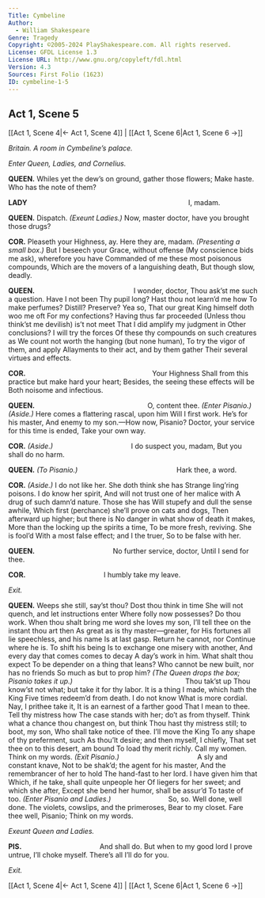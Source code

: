 ```yaml
---
Title: Cymbeline
Author: 
  - William Shakespeare
Genre: Tragedy
Copyright: ©2005-2024 PlayShakespeare.com. All rights reserved.
License: GFDL License 1.3
License URL: http://www.gnu.org/copyleft/fdl.html
Version: 4.3
Sources: First Folio (1623)
ID: cymbeline-1-5
---
```


## Act 1, Scene 5
[[Act 1, Scene 4|← Act 1, Scene 4]] | [[Act 1, Scene 6|Act 1, Scene 6 →]]

*Britain. A room in Cymbeline’s palace.*

*Enter Queen, Ladies, and Cornelius.*

**QUEEN.**
Whiles yet the dew’s on ground, gather those flowers;
Make haste. Who has the note of them?

**LADY**
                       I, madam.

**QUEEN.**
Dispatch.
*(Exeunt Ladies.)*
Now, master doctor, have you brought those drugs?

**COR.**
Pleaseth your Highness, ay. Here they are, madam.
*(Presenting a small box.)*
But I beseech your Grace, without offense
(My conscience bids me ask), wherefore you have
Commanded of me these most poisonous compounds,
Which are the movers of a languishing death,
But though slow, deadly.

**QUEEN.**
              I wonder, doctor,
Thou ask’st me such a question. Have I not been
Thy pupil long? Hast thou not learn’d me how
To make perfumes? Distill? Preserve? Yea so,
That our great King himself doth woo me oft
For my confections? Having thus far proceeded
(Unless thou think’st me devilish) is’t not meet
That I did amplify my judgment in
Other conclusions? I will try the forces
Of these thy compounds on such creatures as
We count not worth the hanging (but none human),
To try the vigor of them, and apply
Allayments to their act, and by them gather
Their several virtues and effects.

**COR.**
                  Your Highness
Shall from this practice but make hard your heart;
Besides, the seeing these effects will be
Both noisome and infectious.

**QUEEN.**
                O, content thee.
*(Enter Pisanio.)*
*(Aside.)*
Here comes a flattering rascal, upon him
Will I first work. He’s for his master,
And enemy to my son.—How now, Pisanio?
Doctor, your service for this time is ended,
Take your own way.

**COR.**
*(Aside.)*
           I do suspect you, madam,
But you shall do no harm.

**QUEEN.**
*(To Pisanio.)*
              Hark thee, a word.

**COR.**
*(Aside.)*
I do not like her. She doth think she has
Strange ling’ring poisons. I do know her spirit,
And will not trust one of her malice with
A drug of such damn’d nature. Those she has
Will stupefy and dull the sense awhile,
Which first (perchance) she’ll prove on cats and dogs,
Then afterward up higher; but there is
No danger in what show of death it makes,
More than the locking up the spirits a time,
To be more fresh, reviving. She is fool’d
With a most false effect; and I the truer,
So to be false with her.

**QUEEN.**
           No further service, doctor,
Until I send for thee.

**COR.**
           I humbly take my leave.

*Exit.*

**QUEEN.**
Weeps she still, say’st thou? Dost thou think in time
She will not quench, and let instructions enter
Where folly now possesses? Do thou work.
When thou shalt bring me word she loves my son,
I’ll tell thee on the instant thou art then
As great as is thy master—greater, for
His fortunes all lie speechless, and his name
Is at last gasp. Return he cannot, nor
Continue where he is. To shift his being
Is to exchange one misery with another,
And every day that comes comes to decay
A day’s work in him. What shalt thou expect
To be depender on a thing that leans?
Who cannot be new built, nor has no friends
So much as but to prop him?
*(The Queen drops the box; Pisanio takes it up.)*
                Thou tak’st up
Thou know’st not what; but take it for thy labor.
It is a thing I made, which hath the King
Five times redeem’d from death. I do not know
What is more cordial. Nay, I prithee take it,
It is an earnest of a farther good
That I mean to thee. Tell thy mistress how
The case stands with her; do’t as from thyself.
Think what a chance thou changest on, but think
Thou hast thy mistress still; to boot, my son,
Who shall take notice of thee. I’ll move the King
To any shape of thy preferment, such
As thou’lt desire; and then myself, I chiefly,
That set thee on to this desert, am bound
To load thy merit richly. Call my women.
Think on my words.
*(Exit Pisanio.)*
           A sly and constant knave,
Not to be shak’d; the agent for his master,
And the remembrancer of her to hold
The hand-fast to her lord. I have given him that
Which, if he take, shall quite unpeople her
Of liegers for her sweet; and which she after,
Except she bend her humor, shall be assur’d
To taste of too.
*(Enter Pisanio and Ladies.)*
        So, so. Well done, well done.
The violets, cowslips, and the primeroses,
Bear to my closet. Fare thee well, Pisanio;
Think on my words.

*Exeunt Queen and Ladies.*

**PIS.**
           And shall do.
But when to my good lord I prove untrue,
I’ll choke myself. There’s all I’ll do for you.

*Exit.*

[[Act 1, Scene 4|← Act 1, Scene 4]] | [[Act 1, Scene 6|Act 1, Scene 6 →]]
